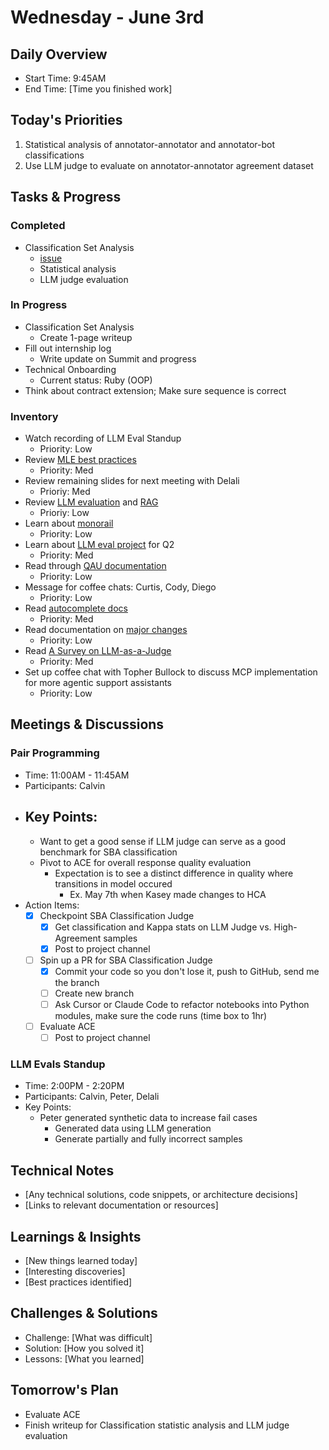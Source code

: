 # Wednesday - June 3rd

## Daily Overview

- Start Time: 9:45AM
- End Time: [Time you finished work]

## Today's Priorities

1. Statistical analysis of annotator-annotator and annotator-bot classifications
2. Use LLM judge to evaluate on annotator-annotator agreement dataset

## Tasks & Progress

### Completed

- Classification Set Analysis
  - [issue](https://github.com/Shopify/support-data/issues/2338)
  - Statistical analysis
  - LLM judge evaluation

### In Progress

- Classification Set Analysis
  - Create 1-page writeup
- Fill out internship log
  - Write update on Summit and progress
- Technical Onboarding
  - Current status: Ruby (OOP)
- Think about contract extension; Make sure sequence is correct

### Inventory

- Watch recording of LLM Eval Standup
  - Priority: Low
- Review [MLE best practices](https://vault.shopify.io/page/ML-Best-Practices~cGm2.md)
  - Priority: Med
- Review remaining slides for next meeting with Delali
  - Prioriy: Med
- Review [LLM evaluation](https://www.oreilly.com/radar/a-field-guide-to-rapidly-improving-ai-products/) and [RAG](https://aws.amazon.com/what-is/retrieval-augmented-generation/)
  - Prioriy: Low
- Learn about [monorail](https://vault.shopify.io/page/Monorail~1rHm.md)
  - Priority: Low
- Learn about [LLM eval project](https://vault.shopify.io/gsd/proposals/9ETAno) for Q2
  - Priority: Med
- Read through [QAU documentation](https://docs.google.com/document/d/1sfNOpJTmoNoyYs_lIkPMgTLlii61nWy_ygC1sb-_zyU/edit?tab=t.0#heading=h.gdqdy9yvqkj5)
  - Priority: Low
- Message for coffee chats: Curtis, Cody, Diego
  - Priority: Low
- Read [autocomplete docs](https://docs.google.com/document/d/1FN84YruPEcKwwMPmkU9P-xOPz7Lgp1BWe2QFdtg7sT0/edit?tab=t.d4w7ie4tl9vq#heading=h.9dxbpvikj18m)
  - Priority: Med
- Read documentation on [major changes](https://docs.google.com/document/d/1WyIaUrdqcneD_kY8aPgpCv-8qtfBg9CSzIr_ka-47b8/edit?tab=t.0#heading=h.8ocwxlp3fls8)
  - Priority: Low
- Read [A Survey on LLM-as-a-Judge](https://arxiv.org/pdf/2411.15594)
  - Priority: Med
- Set up coffee chat with Topher Bullock to discuss MCP implementation for more agentic support assistants
  - Priority: Low

## Meetings & Discussions

### Pair Programming

- Time: 11:00AM - 11:45AM
- Participants: Calvin
- ## Key Points:
  - Want to get a good sense if LLM judge can serve as a good benchmark for SBA classification
  - Pivot to ACE for overall response quality evaluation
    - Expectation is to see a distinct difference in quality where transitions in model occured
      - Ex. May 7th when Kasey made changes to HCA
- Action Items:
  - [x] Checkpoint SBA Classification Judge
    - [x] Get classification and Kappa stats on LLM Judge vs. High-Agreement samples
    - [x] Post to project channel
  - [ ] Spin up a PR for SBA Classification Judge
    - [x] Commit your code so you don't lose it, push to GitHub, send me the branch
    - [ ] Create new branch
    - [ ] Ask Cursor or Claude Code to refactor notebooks into Python modules, make sure the code runs (time box to 1hr)
  - [ ] Evaluate ACE
    - [ ] Post to project channel

### LLM Evals Standup

- Time: 2:00PM - 2:20PM
- Participants: Calvin, Peter, Delali
- Key Points:
  - Peter generated synthetic data to increase fail cases
    - Generated data using LLM generation
    - Generate partially and fully incorrect samples

## Technical Notes

- [Any technical solutions, code snippets, or architecture decisions]
- [Links to relevant documentation or resources]

## Learnings & Insights

- [New things learned today]
- [Interesting discoveries]
- [Best practices identified]

## Challenges & Solutions

- Challenge: [What was difficult]
- Solution: [How you solved it]
- Lessons: [What you learned]

## Tomorrow's Plan

- Evaluate ACE
- Finish writeup for Classification statistic analysis and LLM judge evaluation
